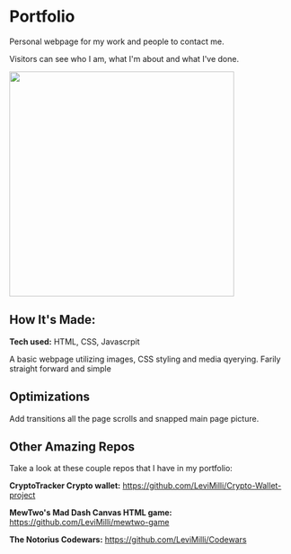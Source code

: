 # Portfolio
Personal webpage for my work and people to contact me.

Visitors can see who I am, what I'm about and what I've done.

<img height="400px" src="https://user-images.githubusercontent.com/107660704/202875239-78ec3095-4a14-4f18-9755-2ac43b9b1b95.JPG"></img>


## How It's Made:

**Tech used:** HTML, CSS, Javascrpit

A basic webpage utilizing images, CSS styling and media qyerying. Farily straight forward and simple

## Optimizations
Add transitions all the page scrolls and snapped main page picture.




## Other Amazing Repos
Take a look at these couple repos that I have in my portfolio:

**CryptoTracker Crypto wallet:** https://github.com/LeviMilli/Crypto-Wallet-project

**MewTwo's Mad Dash Canvas HTML game:** https://github.com/LeviMilli/mewtwo-game

**The Notorius Codewars:** https://github.com/LeviMilli/Codewars

